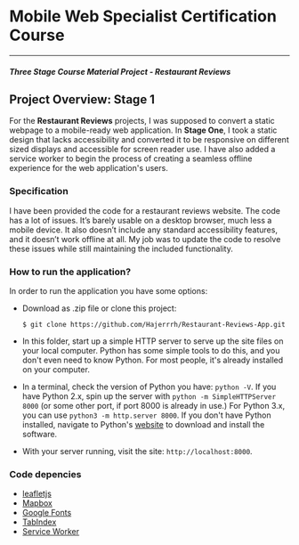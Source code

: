 # Mobile Web Specialist Certification Course
---
#### _Three Stage Course Material Project - Restaurant Reviews_

## Project Overview: Stage 1

For the **Restaurant Reviews** projects, I was supposed to convert a static webpage to a mobile-ready web application. 
In **Stage One**, I took a static design that lacks accessibility and converted it to be responsive on different sized displays and accessible for screen reader use. I have also added a service worker to begin the process of creating a seamless offline experience for the web application's users.

### Specification

I have been provided the code for a restaurant reviews website. The code has a lot of issues. It’s barely usable on a desktop browser, much less a mobile device. It also doesn’t include any standard accessibility features, and it doesn’t work offline at all. My job was to update the code to resolve these issues while still maintaining the included functionality. 

### How to run the application?

In order to run the application you have some options:


* Download as .zip file or clone this project:

    ```
    $ git clone https://github.com/Hajerrrh/Restaurant-Reviews-App.git
    ```

* In this folder, start up a simple HTTP server to serve up the site files on your local computer. Python has some simple tools to do this, and you don't even need to know Python. For most people, it's already installed on your computer. 

* In a terminal, check the version of Python you have: `python -V`. If you have Python 2.x, spin up the server with `python -m SimpleHTTPServer 8000` (or some other port, if port 8000 is already in use.) For Python 3.x, you can use `python3 -m http.server 8000`. If you don't have Python installed, navigate to Python's [website](https://www.python.org/) to download and install the software.

* With your server running, visit the site: `http://localhost:8000`.



### Code depencies

* [leafletjs](https://leafletjs.com/)
* [Mapbox](https://www.mapbox.com/)
* [Google Fonts](https://fonts.google.com/)
* [TabIndex](https://developer.mozilla.org/en-US/docs/Web/HTML/Global_attributes/tabindex)
* [Service Worker](https://developer.mozilla.org/en-US/docs/Web/API/Service_Worker_API)




